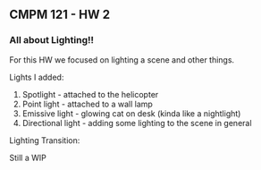 ## CMPM 121 - HW 2

### All about Lighting!!

For this HW we focused on lighting a scene and other things.

Lights I added:

1. Spotlight - attached to the helicopter
2. Point light - attached to a wall lamp
3. Emissive light - glowing cat on desk (kinda like a nightlight)
4. Directional light - adding some lighting to the scene in general

Lighting Transition:

Still a WIP

